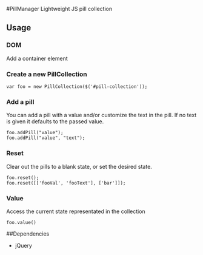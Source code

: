 #PillManager
Lightweight JS pill collection

## Usage
### DOM
Add a container element
    <div id="pill-collection"></div>

### Create a new PillCollection
    var foo = new PillCollection($('#pill-collection'));

### Add a pill
You can add a pill with a value and/or customize the text in the pill.  If no text is given it defaults to the passed value.

    foo.addPill("value");
    foo.addPill("value", "text");

### Reset
Clear out the pills to a blank state, or set the desired state.

    foo.reset();
    foo.reset([['fooVal', 'fooText'], ['bar']]);

### Value
Access the current state representated in the collection

    foo.value()

##Dependencies
- jQuery
